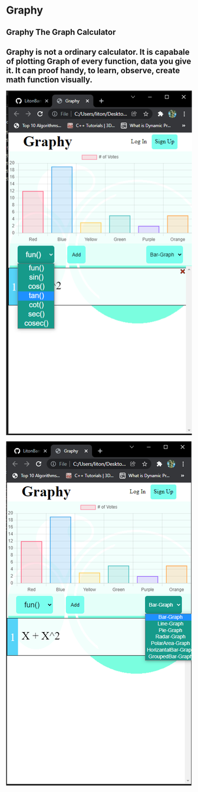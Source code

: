 # Graphy
## Graphy The Graph Calculator
## Graphy is  not a ordinary calculator. It is capabale of plotting Graph of every function, data you give it. It can proof handy, to learn, observe, create math function visually.

![This is an image](https://github.com/LitonBarman/Graphy/blob/main/Demo1.png)

![This is an image](https://github.com/LitonBarman/Graphy/blob/main/Demo2.png)
